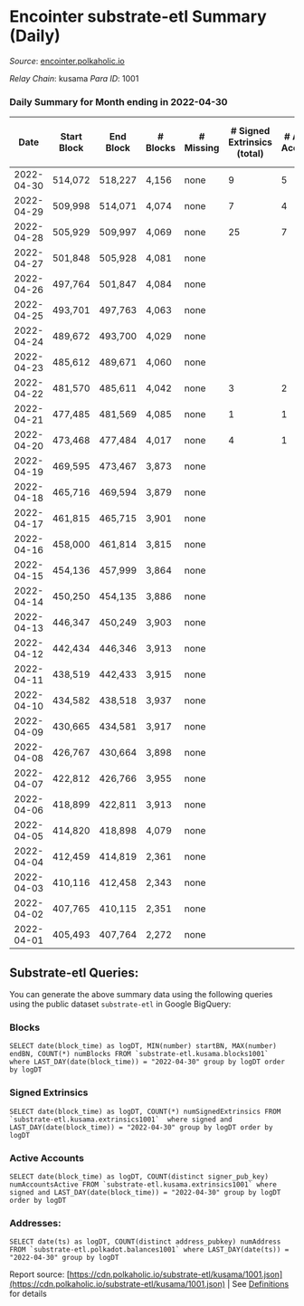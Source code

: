 # Encointer substrate-etl Summary (Daily)

_Source_: [encointer.polkaholic.io](https://encointer.polkaholic.io)

*Relay Chain*: kusama
*Para ID*: 1001



### Daily Summary for Month ending in 2022-04-30


| Date | Start Block | End Block | # Blocks | # Missing | # Signed Extrinsics (total) | # Active Accounts | # Addresses with Balances | # Events | # Transfers | # XCM Transfers In | # XCM Transfers Out |
| ---- | ----------- | --------- | -------- | --------- | --------------------------- | ----------------- | ------------------------- | -------- | ----------- | ------------------ | ------------------- |
| 2022-04-30 | 514,072 | 518,227 | 4,156 | none  | 9 | 5 | 17 | 8,353 |   |   |   |
| 2022-04-29 | 509,998 | 514,071 | 4,074 | none  | 7 | 4 | 17 | 8,180 |   |   |   |
| 2022-04-28 | 505,929 | 509,997 | 4,069 | none  | 25 | 7 | 17 | 8,286 | 10 ($40.53) |   |   |
| 2022-04-27 | 501,848 | 505,928 | 4,081 | none  |  |  | 7 | 8,162 |   |   |   |
| 2022-04-26 | 497,764 | 501,847 | 4,084 | none  |  |  | 7 | 8,168 |   |   |   |
| 2022-04-25 | 493,701 | 497,763 | 4,063 | none  |  |  | 7 | 8,126 |   |   |   |
| 2022-04-24 | 489,672 | 493,700 | 4,029 | none  |  |  | 7 | 8,058 |   |   |   |
| 2022-04-23 | 485,612 | 489,671 | 4,060 | none  |  |  | 7 | 8,120 |   |   |   |
| 2022-04-22 | 481,570 | 485,611 | 4,042 | none  | 3 | 2 | 7 | 8,119 |   |   |   |
| 2022-04-21 | 477,485 | 481,569 | 4,085 | none  | 1 | 1 | 7 | 8,174 |   |   |   |
| 2022-04-20 | 473,468 | 477,484 | 4,017 | none  | 4 | 1 | 7 | 8,064 |   |   |   |
| 2022-04-19 | 469,595 | 473,467 | 3,873 | none  |  |  | 7 | 7,749 |   |   |   |
| 2022-04-18 | 465,716 | 469,594 | 3,879 | none  |  |  | 7 | 7,762 |   |   |   |
| 2022-04-17 | 461,815 | 465,715 | 3,901 | none  |  |  | 7 | 7,802 |   |   |   |
| 2022-04-16 | 458,000 | 461,814 | 3,815 | none  |  |  | 7 | 7,630 |   |   |   |
| 2022-04-15 | 454,136 | 457,999 | 3,864 | none  |  |  | 7 | 7,728 |   |   |   |
| 2022-04-14 | 450,250 | 454,135 | 3,886 | none  |  |  | 7 | 7,772 |   |   |   |
| 2022-04-13 | 446,347 | 450,249 | 3,903 | none  |  |  | 7 | 7,806 |   |   |   |
| 2022-04-12 | 442,434 | 446,346 | 3,913 | none  |  |  | 7 | 7,826 |   |   |   |
| 2022-04-11 | 438,519 | 442,433 | 3,915 | none  |  |  | 7 | 7,830 |   |   |   |
| 2022-04-10 | 434,582 | 438,518 | 3,937 | none  |  |  | 7 | 7,874 |   |   |   |
| 2022-04-09 | 430,665 | 434,581 | 3,917 | none  |  |  | 7 | 7,837 |   |   |   |
| 2022-04-08 | 426,767 | 430,664 | 3,898 | none  |  |  | 7 | 7,796 |   |   |   |
| 2022-04-07 | 422,812 | 426,766 | 3,955 | none  |  |  | 7 | 7,910 |   |   |   |
| 2022-04-06 | 418,899 | 422,811 | 3,913 | none  |  |  | 7 | 7,826 |   |   |   |
| 2022-04-05 | 414,820 | 418,898 | 4,079 | none  |  |  | 7 | 8,158 |   |   |   |
| 2022-04-04 | 412,459 | 414,819 | 2,361 | none  |  |  | 7 | 4,722 |   |   |   |
| 2022-04-03 | 410,116 | 412,458 | 2,343 | none  |  |  | 7 | 4,686 |   |   |   |
| 2022-04-02 | 407,765 | 410,115 | 2,351 | none  |  |  | 7 | 4,702 |   |   |   |
| 2022-04-01 | 405,493 | 407,764 | 2,272 | none  |  |  | 7 | 4,544 |   |   |   |

## Substrate-etl Queries:
You can generate the above summary data using the following queries using the public dataset `substrate-etl` in Google BigQuery:


### Blocks
```
SELECT date(block_time) as logDT, MIN(number) startBN, MAX(number) endBN, COUNT(*) numBlocks FROM `substrate-etl.kusama.blocks1001`  where LAST_DAY(date(block_time)) = "2022-04-30" group by logDT order by logDT
```


### Signed Extrinsics
```
SELECT date(block_time) as logDT, COUNT(*) numSignedExtrinsics FROM `substrate-etl.kusama.extrinsics1001`  where signed and LAST_DAY(date(block_time)) = "2022-04-30" group by logDT order by logDT
```


### Active Accounts
```
SELECT date(block_time) as logDT, COUNT(distinct signer_pub_key) numAccountsActive FROM `substrate-etl.kusama.extrinsics1001` where signed and LAST_DAY(date(block_time)) = "2022-04-30" group by logDT order by logDT
```


### Addresses:
```
SELECT date(ts) as logDT, COUNT(distinct address_pubkey) numAddress FROM `substrate-etl.polkadot.balances1001` where LAST_DAY(date(ts)) = "2022-04-30" group by logDT
```



Report source: [https://cdn.polkaholic.io/substrate-etl/kusama/1001.json](https://cdn.polkaholic.io/substrate-etl/kusama/1001.json) | See [Definitions](/DEFINITIONS.md) for details

